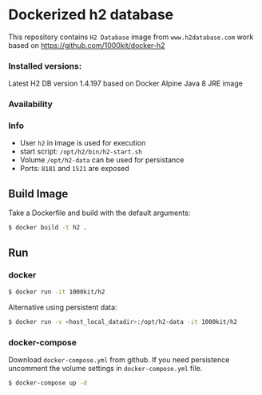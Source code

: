 # Dockerized h2 database

This repository contains `H2 Database` image from `www.h2database.com`
work based on https://github.com/1000kit/docker-h2

### Installed versions:

Latest H2 DB version 1.4.197
based on Docker Alpine Java 8 JRE image

### Availability

### Info

- User `h2` in image is used for execution
- start script: `/opt/h2/bin/h2-start.sh`
- Volume `/opt/h2-data` can be used for persistance
- Ports: `8181` and `1521` are exposed 

## Build Image

Take a Dockerfile and build with the default arguments:

```bash
$ docker build -t h2 .
```

## Run

### docker

```bash
$ docker run -it 1000kit/h2
```

Alternative using persistent data:

```bash
$ docker run -v <host_local_datadir>:/opt/h2-data -it 1000kit/h2
```

### docker-compose

Download `docker-compose.yml` from github. If you need persistence uncomment the volume settings in `docker-compose.yml` file. 

```bash
$ docker-compose up -d
```